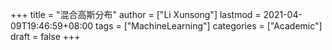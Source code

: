 +++
title = "混合高斯分布"
author = ["Li Xunsong"]
lastmod = 2021-04-09T19:46:59+08:00
tags = ["MachineLearning"]
categories = ["Academic"]
draft = false
+++
